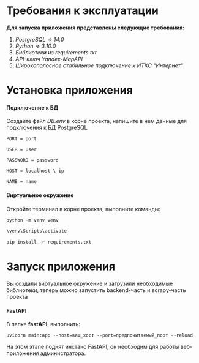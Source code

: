 
# Требования к эксплуатации
**Для запуска приложения представлены следующие требования:**
1) *PostgreSQL => 14.0*
2) *Python => 3.10.0*
3) *Библиотеки из requirements.txt*
4) *API-ключ Yandex-MapAPI*
5) *Широкополосное стабильное подключение к ИТКС "Интернет"*

# Установка приложения

#### Подключение к БД

Создайте файл *DB.env* в корне проекта, напишите в нем данные для подключения к БД PostgreSQL

`PORT = port `

`USER = user `

`PASSWORD = password `

`HOST = localhost \ ip `

`NAME = name`

#### Виртуальное окружение

Откройте терминал в корне проекта, выполните команды:
```python
python -m venv venv

\venv\Scripts\activate

pip install -r requirements.txt
```
# Запуск приложения

Вы создали виртуальное окружение и загрузили необходимые библиотеки, теперь можно запустить backend-часть и scrapy-часть проекта

#### FastAPI

В папке **fastAPI**, выполнить:

`uvicorn main:app --host=ваш_хост --port=предпочитаемый_порт --reload`

На этом этапе поднят инстанс FastAPI, он необходим для работы веб-приложения администратора.